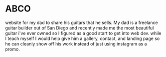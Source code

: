 # ABCO
website for my dad to share his guitars that he sells.
My dad is a freelance guitar builder out of San Diego and recently made me the most beautiful guitar i've ever owned so I figured as a good start to get into web dev.
while I teach myself I would help give him a gallery, contact, and landing page so he can cleanly show off his work instead of just using instagram as a promo.
